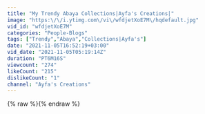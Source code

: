 ```yaml
---
title: "My Trendy Abaya Collections|Ayfa's Creations|"
image: "https:\/\/i.ytimg.com\/vi\/wfdjetXoE7M\/hqdefault.jpg"
vid_id: "wfdjetXoE7M"
categories: "People-Blogs"
tags: ["Trendy","Abaya","Collections|Ayfa's"]
date: "2021-11-05T16:52:19+03:00"
vid_date: "2021-11-05T05:19:14Z"
duration: "PT6M16S"
viewcount: "274"
likeCount: "215"
dislikeCount: "1"
channel: "Ayfa's Creations"
---
```

{% raw %}{% endraw %}
